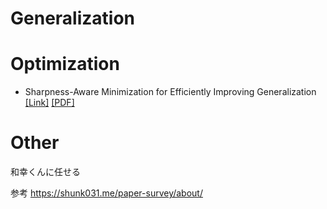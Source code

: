 # Generalization


# Optimization


- Sharpness-Aware Minimization for Efficiently Improving Generalization [[Link]](https://github.com/MLHPC/Papers/issues/51) [[PDF]](https://github.com/MLHPC/Papers/files/5452144/SAM_Foret%2B2020.pdf)
# Other

和幸くんに任せる

参考
https://shunk031.me/paper-survey/about/
